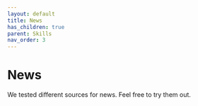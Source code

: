 ```yaml
---
layout: default
title: News
has_children: true
parent: Skills
nav_order: 3
---
```


# News

We tested different sources for news. Feel free to try them out.



